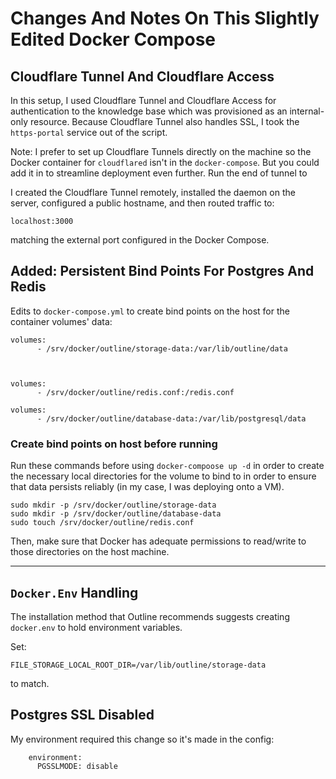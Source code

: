 # Changes And Notes On This Slightly Edited Docker Compose

## Cloudflare Tunnel And Cloudflare Access

In this setup, I used Cloudflare Tunnel and Cloudflare Access for authentication to the knowledge base which was provisioned as an internal-only resource. Because Cloudflare Tunnel also handles SSL, I took the `https-portal` service out of the script.

Note: I prefer to set up Cloudflare Tunnels directly on the machine so the Docker container for `cloudflared` isn't in the `docker-compose`. But you could add it in to streamline deployment even further. Run the end of tunnel to 

I created the Cloudflare Tunnel remotely, installed the daemon on the server, configured a public hostname, and then routed traffic to:

`localhost:3000` 

matching the external port configured in the Docker Compose.

## Added: Persistent Bind Points For Postgres And Redis

Edits to `docker-compose.yml` to create bind points on the host for the container volumes' data:

```
volumes:
      - /srv/docker/outline/storage-data:/var/lib/outline/data
      
      
      
volumes:
      - /srv/docker/outline/redis.conf:/redis.conf
      
volumes:
      - /srv/docker/outline/database-data:/var/lib/postgresql/data
```

### Create bind points on host before running

Run these commands before using `docker-compoose up -d` in order to create the necessary local directories for the volume to bind to in order to ensure that data persists reliably (in my case, I was deploying onto a VM).

```
sudo mkdir -p /srv/docker/outline/storage-data
sudo mkdir -p /srv/docker/outline/database-data
sudo touch /srv/docker/outline/redis.conf
```

Then, make sure that Docker has adequate permissions to read/write to those directories on the host machine.

---

## `Docker.Env` Handling

The installation method that Outline recommends suggests creating `docker.env` to hold environment variables. 

Set:

`FILE_STORAGE_LOCAL_ROOT_DIR=/var/lib/outline/storage-data`

to match.

## Postgres SSL Disabled

My environment required this change so it's made in the config:

```
    environment:
      PGSSLMODE: disable
```
